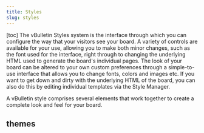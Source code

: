 ```yaml
---
title: Styles
slug: styles
---
```

[toc]
The vBulletin Styles system is the interface through which you can configure the way that your visitors see your board. A variety of controls are available for your use, allowing you to make both minor changes, such as the font used for the interface, right through to changing the underlying HTML used to generate the board's individual pages. The look of your board can be altered to your own custom preferences through a simple-to-use interface that allows you to change fonts, colors and images etc. If you want to get down and dirty with the underlying HTML of the board, you can also do this by editing individual templates via the Style Manager.

A vBulletin style comprises several elements that work together to create a complete look and feel for your board.

## themes
